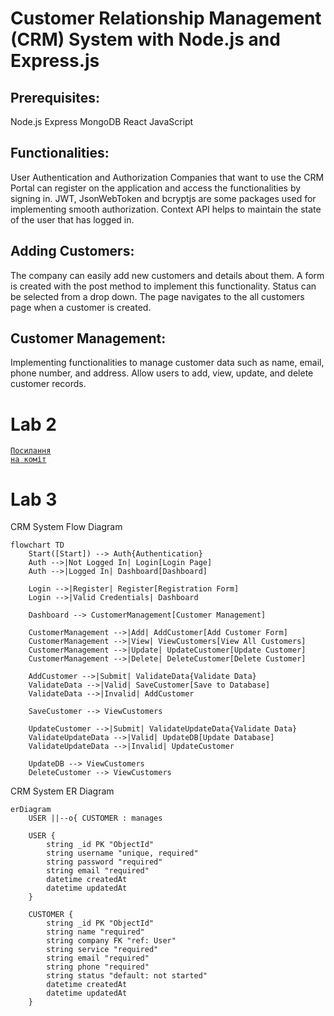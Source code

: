 # Customer Relationship Management (CRM) System with Node.js and Express.js

## Prerequisites:
Node.js
Express
MongoDB
React
JavaScript

## Functionalities:
User Authentication and Authorization
Companies that want to use the CRM Portal can register on the application and access the functionalities by signing in.
JWT, JsonWebToken and bcryptjs are some packages used for implementing smooth authorization.
Context API helps to maintain the state of the user that has logged in.

## Adding Customers:
The company can easily add new customers and details about them.
A form is created with the post method to implement this functionality. Status can be selected from a drop down.
The page navigates to the all customers page when a customer is created.

## Customer Management:
Implementing functionalities to manage customer data such as name, email, phone number, and address. 
Allow users to add, view, update, and delete customer records.

# Lab 2

<code>[Посилання на коміт](https://github.com/PudchenkoAlexei/CRM/commit/3c6c8d3432909390c1a6431a749ab2278d3c9e64)</code>

# Lab 3

CRM System Flow Diagram

```mermaid
flowchart TD
    Start([Start]) --> Auth{Authentication}
    Auth -->|Not Logged In| Login[Login Page]
    Auth -->|Logged In| Dashboard[Dashboard]
    
    Login -->|Register| Register[Registration Form]
    Login -->|Valid Credentials| Dashboard
    
    Dashboard --> CustomerManagement[Customer Management]
    
    CustomerManagement -->|Add| AddCustomer[Add Customer Form]
    CustomerManagement -->|View| ViewCustomers[View All Customers]
    CustomerManagement -->|Update| UpdateCustomer[Update Customer]
    CustomerManagement -->|Delete| DeleteCustomer[Delete Customer]
    
    AddCustomer -->|Submit| ValidateData{Validate Data}
    ValidateData -->|Valid| SaveCustomer[Save to Database]
    ValidateData -->|Invalid| AddCustomer
    
    SaveCustomer --> ViewCustomers
    
    UpdateCustomer -->|Submit| ValidateUpdateData{Validate Data}
    ValidateUpdateData -->|Valid| UpdateDB[Update Database]
    ValidateUpdateData -->|Invalid| UpdateCustomer
    
    UpdateDB --> ViewCustomers
    DeleteCustomer --> ViewCustomers
```

CRM System ER Diagram

```mermaid
erDiagram
    USER ||--o{ CUSTOMER : manages
    
    USER {
        string _id PK "ObjectId"
        string username "unique, required"
        string password "required"
        string email "required"
        datetime createdAt
        datetime updatedAt
    }
    
    CUSTOMER {
        string _id PK "ObjectId"
        string name "required"
        string company FK "ref: User"
        string service "required"
        string email "required"
        string phone "required"
        string status "default: not started"
        datetime createdAt
        datetime updatedAt
    }
```